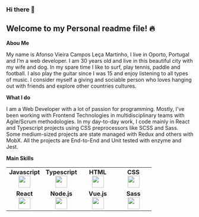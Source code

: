 ### Hi there 👋
## Welcome to my Personal readme file! 🔥

**Abou Me**

My name is Afonso Vieira Campos Leça Martinho, I live in Oporto, Portugal and I’m a web developer. I am 30 years old and live in this beautiful city with my wife and dog. In my spare time I like to surf, play tennis, paddle and football. I also play the guitar since I was 15 and enjoy listening to all types of music. I consider myself a giving and sociable person who loves hanging out with friends and explore other countries cultures.

**What I do**

I am a Web Developer with a lot of passion for programming. Mostly, I've been working with Frontend Technologies in multidisciplinary teams with Agile/Scrum methodologies. In my day-to-day work, I code mainly in React and Typescript projects using CSS preprocessors like SCSS and Sass. Some medium-sized projects are state managed with Redux and others with MobX. All the projects are End-to-End and Unit tested with enzyme and Jest.

**Main Skills**
    
<table width="320px">
    <tbody>
        <tr valign="top">
            <td width="80px" align="center">
            <span><strong>Javascript</strong></span><br>
            <img height="32px" src="https://cdn.jsdelivr.net/gh/devicons/devicon/icons/javascript/javascript-plain.svg">
            </td>
            <td width="80px" align="center">
            <span><strong>Typescript</strong></span><br>
            <img height="32px" src="https://cdn.jsdelivr.net/gh/devicons/devicon/icons/typescript/typescript-plain.svg">
            </td>
            <td width="80px" align="center">
            <span><strong>HTML</strong></span><br>
            <img height="32" src="https://cdn.jsdelivr.net/gh/devicons/devicon/icons/html5/html5-original.svg">
            </td>
            <td width="80px" align="center">
            <span><strong>CSS</strong></span><br>
            <img height="32px" src="https://cdn.jsdelivr.net/gh/devicons/devicon/icons/css3/css3-original.svg">
            </td>
        </tr>
        <tr valign="top">
            <td width="80px" align="center">
            <span><strong>React</strong></span><br>
            <img height="32px" src="https://cdn.jsdelivr.net/gh/devicons/devicon/icons/react/react-original.svg">
            </td>
            <td width="80px" align="center">
            <span><strong>Node.js</strong></span><br>
            <img height="32" src="https://cdn.jsdelivr.net/gh/devicons/devicon/icons/nodejs/nodejs-original.svg">
            </td>
            <td width="80px" align="center">
            <span><strong>Vue.js</strong></span><br>
            <img height="32px" src="https://cdn.jsdelivr.net/gh/devicons/devicon/icons/vuejs/vuejs-original.svg">
            <td width="80px" align="center">
            <span><strong>Sass</strong></span><br>
            <img height="32px" src="https://cdn.jsdelivr.net/gh/devicons/devicon/icons/sass/sass-original.svg">
            </td>
        </tr>
    </tbody>
</table>
